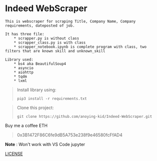 # Indeed WebScraper
    This is webscraper for scraping Title, Company Name, Company requirements, dateposted of job.

    It has three file:
        * scrapper.py is without class
        * scrapper_class.py is with class
        * scrapper_notebook.ipynb is complete program with class, two filters that are known skill and unknown_skill
    
    Library used:
        * bs4 aka BeautifulSoup4
        * asyncio 
        * aiohttp
        * tqdm
        * lxml

>Install library using:
>```
>pip3 install -r requirements.txt
>```

>Clone this project:
>```
>git clone https://github.com/anoying-kid/Indeed-WebScraper.git
>```
Buy me a coffee
ETH
>0x3B1472F86C6fe9dB5A753e238f9e46580fcFfAD4

**Note** : Won't work with VS Code jupyter

[LICENSE](LICENSE)